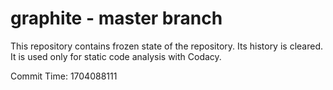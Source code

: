 # graphite - master branch

This repository contains frozen state of the repository.
Its history is cleared. It is used only for static code
analysis with Codacy.

Commit Time: 1704088111